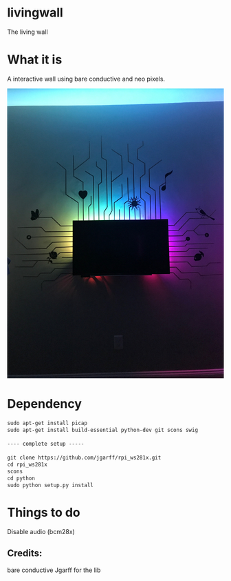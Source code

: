 # livingwall
The living wall

# What it is
A interactive wall using bare conductive and neo pixels.

![alt text](https://github.com/sajingeo/livingwall/raw/master/IMG_2840.JPG "a pic")

# Dependency
```
sudo apt-get install picap
sudo apt-get install build-essential python-dev git scons swig

---- complete setup -----

git clone https://github.com/jgarff/rpi_ws281x.git
cd rpi_ws281x
scons
cd python
sudo python setup.py install

```

# Things to do
Disable audio (bcm28x)


## Credits:
bare conductive 
Jgarff for the lib

